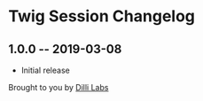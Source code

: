 # Twig Session Changelog

## 1.0.0 -- 2019-03-08

* Initial release

Brought to you by [Dilli Labs](https://www.dillilabs.com)
